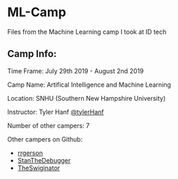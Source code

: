 # ML-Camp

Files from the Machine Learning camp I took at ID tech

## Camp Info:

Time Frame: July 29th 2019 - August 2nd 2019

Camp Name: Artifical Intelligence and Machine Learning

Location: SNHU (Southern New Hampshire University)

Instructor: Tyler Hanf [@tylerHanf](https://github.com/tylerHanf)

Number of other campers: 7

Other campers on Github: 
* [rrgerson](https://github.com/rrgerson)
* [StanTheDebugger](https://github.com/StanTheDebugger)
* [TheSwiginator](https://github.com/TheSwiginator)
